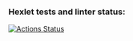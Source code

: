 ### Hexlet tests and linter status:
[![Actions Status](https://github.com/gabady13/python-project-lvl3/workflows/hexlet-check/badge.svg)](https://github.com/gabady13/python-project-lvl3/actions)